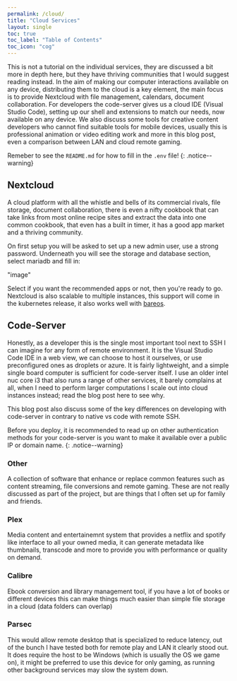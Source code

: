 ```yaml
---
permalink: /cloud/
title: "Cloud Services"
layout: single
toc: true
toc_label: "Table of Contents"
toc_icon: "cog"
---
```


This is not a tutorial on the individual services, they are discussed a bit more in depth here, but they have thriving communities that I would suggest reading instead.
In the aim of making our computer interactions available on any device, distributing them to the cloud is a key element, the main focus is to provide Nextcloud with file management, calendars, document collaboration. For developers the code-server gives us a cloud IDE (Visual Studio Code), setting up our shell and extensions to match our needs, now available on any device. We also discuss some tools for creative content developers who cannot find suitable tools for mobile devices, usually this is professional animation or video editing work and more in this blog post, even a comparison between LAN and cloud remote gaming. 

Remeber to see the `README.md` for how to fill in the `.env` file!
{: .notice--warning}

## Nextcloud

A cloud platform with all the whistle and bells of its commercial rivals, file storage, document collaboration, there is even a nifty cookbook that can take links from most online recipe sites and extract the data into one common cookbook, that even has a built in timer, it has a good app market and a thriving community. 

On first setup you will be asked to set up a new admin user, use a strong password.
Underneath you will see the storage and database section, select mariadb and fill in:

"image"

Select if you want the recommended apps or not, then you're ready to go.
Nextcloud is also scalable to multiple instances, this support will come in the kubernetes release, it also works well with [bareos](https://nextcloud.com/blog/how-to-back-up-nextcloud-with-bareos/).

## Code-Server

Honestly, as a developer this is the single most important tool next to SSH I can imagine for any form of remote environment. It is the Visual Studio Code IDE in a web view, we can choose to host it ourselves, or use preconfigured ones as droplets or azure. It is fairly lightweight, and a simple single board computer is sufficient for code-server itself. I use an older intel nuc core i3 that also runs a range of other services, it barely complains at all, when I need to perform larger computations I scale out into cloud instances instead; read the blog post here to see why.

This blog post also discuss some of the key differences on developing with code-server in contrary to native vs code with remote SSH.

Before you deploy, it is recommended to read up on other authentication methods for your code-server is you want to make it available over a public IP or domain name.
{: .notice--warning}


### Other

A collection of software that enhance or replace common features such as content streaming, file conversions and remote gaming. These are not really discussed as part of the project, but are things that I often set up for family and friends.

### Plex

Media content and entertainemnt system that provides a netflix and spotify like interface to all your owned media, it can generate metadata like thumbnails, transcode and more to provide you with performance or quality on demand.


### Calibre

Ebook conversion and library management tool, if you have a lot of books or different devices this can make things much easier than simple file storage in a cloud (data folders can overlap)


### Parsec

This would allow remote desktop that is specialized to reduce latency, out of the bunch I have tested both for remote play and LAN it clearly stood out. It does require the host to be Windows (which is usually the OS we game on), it might be preferred to use this device for only gaming, as running other background services may slow the system down.

